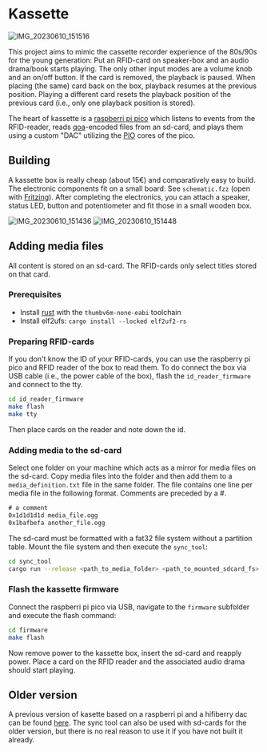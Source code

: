 # Kassette

![IMG_20230610_151516](https://gist.github.com/user-attachments/assets/f8d5660e-bf1b-4914-b2d5-317528c1327a)

This project aims to mimic the cassette recorder experience of the 80s/90s for the young generation:
Put an RFID-card on speaker-box and an audio drama/book starts playing.
The only other input modes are a volume knob and an on/off button.
If the card is removed, the playback is paused.
When placing (the same) card back on the box, playback resumes at the previous position.
Playing a different card resets the playback position of the previous card (i.e., only one playback position is stored).

The heart of kassette is a [raspberri pi pico](https://www.raspberrypi.com/documentation/microcontrollers/pico-series.html#pico-1-family) which listens to events from the RFID-reader, reads [qoa](https://qoaformat.org/)-encoded files from an sd-card, and plays them using a custom "DAC" utilizing the [PIO](https://www.raspberrypi.com/news/what-is-pio/) cores of the pico.

## Building

A kassette box is really cheap (about 15€) and comparatively easy to build.
The electronic components fit on a small board:
See `schematic.fzz` (open with [Fritzing](https://fritzing.org/)).
After completing the electronics, you can attach a speaker, status LED, button and potentiometer and fit those in a small wooden box.

![IMG_20230610_151436](https://gist.github.com/user-attachments/assets/ff5e37f8-2cb9-4eb3-b5ba-dd2bcda237ea)
![IMG_20230610_151448](https://gist.github.com/user-attachments/assets/a379956c-cd53-4152-a1e0-72faa71ca7de)

## Adding media files

All content is stored on an sd-card.
The RFID-cards only select titles stored on that card.

### Prerequisites

- Install [rust](https://www.rust-lang.org/tools/install) with the `thumbv6m-none-eabi` toolchain
- Install elf2ufs: `cargo install --locked elf2uf2-rs`

### Preparing RFID-cards
If you don't know the ID of your RFID-cards, you can use the raspberry pi pico and RFID reader of the box to read them.
To do connect the box via USB cable (i.e., the power cable of the box), flash the `id_reader_firmware` and connect to the tty.

```sh
cd id_reader_firmware
make flash
make tty
```

Then place cards on the reader and note down the id.

### Adding media to the sd-card

Select one folder on your machine which acts as a mirror for media files on the sd-card.
Copy media files into the folder and then add them to a `media_definition.txt` file in the same folder.
The file contains one line per media file in the following format.
Comments are preceded by a \#.

```txt
# a comment
0x1d1d1d1d media_file.ogg
0x1bafbefa another_file.ogg
```

The sd-card must be formatted with a fat32 file system without a partition table.
Mount the file system and then execute the `sync_tool`:

```sh
cd sync_tool
cargo run --release <path_to_media_folder> <path_to_mounted_sdcard_fs>
```

### Flash the kassette firmware

Connect the raspberri pi pico via USB, navigate to the `firmware` subfolder and execute the flash command:
```sh
cd firmware
make flash
```

Now remove power to the kassette box, insert the sd-card and reapply power.
Place a card on the RFID reader and the associated audio drama should start playing.

## Older version

A previous version of kasette based on a raspberri pi and a hifiberry dac can be found [here](https://github.com/ftilde/kassette).
The sync tool can also be used with sd-cards for the older version, but there is no real reason to use it if you have not built it already.
